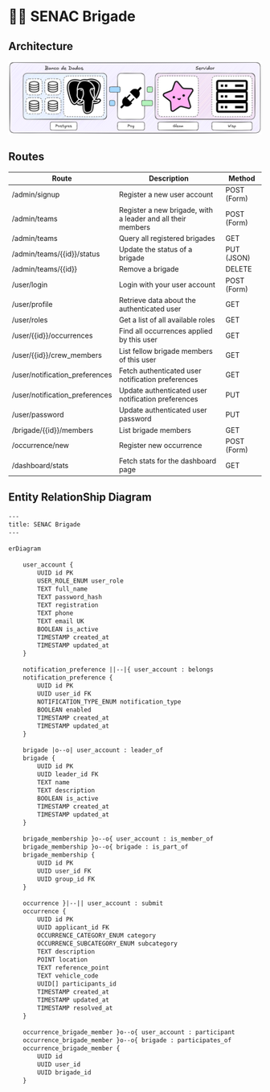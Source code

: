 <!-- markdownlint-disable  MD013 -->

# 👩‍🚒 SENAC Brigade

## Architecture

![Backend Architecture](assets/backend_architecture.png)

## Routes

| Route                          | Description                                                 | Method      |
| ------------------------------ | ----------------------------------------------------------- | ----------- |
| /admin/signup                  | Register a new user account                                 | POST (Form) |
| /admin/teams                   | Register a new brigade, with a leader and all their members | POST (Form) |
| /admin/teams                   | Query all registered brigades                               | GET         |
| /admin/teams/{{id}}/status     | Update the status of a brigade                              | PUT (JSON)  |
| /admin/teams/{{id}}            | Remove a brigade                                            | DELETE      |
| /user/login                    | Login with your user account                                | POST (Form) |
| /user/profile                  | Retrieve data about the authenticated user                  | GET         |
| /user/roles                    | Get a list of all available roles                           | GET         |
| /user/{{id}}/occurrences       | Find all occurrences applied by this user                   | GET         |
| /user/{{id}}/crew_members      | List fellow brigade members of this user                    | GET         |
| /user/notification_preferences | Fetch authenticated user notification preferences           | GET         |
| /user/notification_preferences | Update authenticated user notification preferences          | PUT         |
| /user/password                 | Update authenticated user password                          | PUT         |
| /brigade/{{id}}/members        | List brigade members                                        | GET         |
| /occurrence/new                | Register new occurrence                                     | POST (Form) |
| /dashboard/stats               | Fetch stats for the dashboard page                          | GET         |

## Entity RelationShip Diagram

```mermaid
---
title: SENAC Brigade
---

erDiagram

    user_account {
        UUID id PK
        USER_ROLE_ENUM user_role
        TEXT full_name
        TEXT password_hash
        TEXT registration
        TEXT phone
        TEXT email UK
        BOOLEAN is_active
        TIMESTAMP created_at
        TIMESTAMP updated_at
    }

    notification_preference ||--|{ user_account : belongs
    notification_preference {
        UUID id PK
        UUID user_id FK
        NOTIFICATION_TYPE_ENUM notification_type
        BOOLEAN enabled
        TIMESTAMP created_at
        TIMESTAMP updated_at
    }

    brigade |o--o| user_account : leader_of
    brigade {
        UUID id PK
        UUID leader_id FK
        TEXT name
        TEXT description
        BOOLEAN is_active
        TIMESTAMP created_at
        TIMESTAMP updated_at
    }

    brigade_membership }o--o{ user_account : is_member_of
    brigade_membership }o--o{ brigade : is_part_of
    brigade_membership {
        UUID id PK
        UUID user_id FK
        UUID group_id FK
    }

    occurrence }|--|| user_account : submit
    occurrence {
        UUID id PK
        UUID applicant_id FK
        OCCURRENCE_CATEGORY_ENUM category
        OCCURRENCE_SUBCATEGORY_ENUM subcategory
        TEXT description
        POINT location
        TEXT reference_point
        TEXT vehicle_code
        UUID[] participants_id
        TIMESTAMP created_at
        TIMESTAMP updated_at
        TIMESTAMP resolved_at
    }

    occurrence_brigade_member }o--o{ user_account : participant
    occurrence_brigade_member }o--o{ brigade : participates_of
    occurrence_brigade_member {
        UUID id
        UUID user_id
        UUID brigade_id
    }
```
